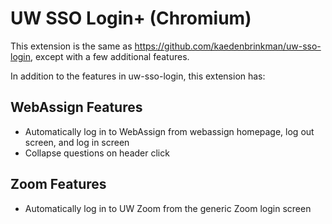 # UW SSO Login+ (Chromium)
 
This extension is the same as https://github.com/kaedenbrinkman/uw-sso-login, except with a few additional features.

In addition to the features in uw-sso-login, this extension has:
## WebAssign Features
- Automatically log in to WebAssign from webassign homepage, log out screen, and log in screen
- Collapse questions on header click
## Zoom Features
- Automatically log in to UW Zoom from the generic Zoom login screen
